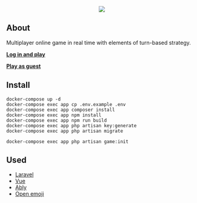
<p align="center">
    <a href="https://emoji-quest.com/" title="Emoji Quest Logo"><img src="https://emoji-quest.com/logo.png"></a>
</p>

## About


Multiplayer online game in real time with elements of turn-based strategy.

**[Log in and play](https://emoji-quest.com/)**

**[Play as guest](https://emoji-quest.com/guest)**

## Install
```
docker-compose up -d
docker-compose exec app cp .env.example .env
docker-compose exec app composer install
docker-compose exec app npm install
docker-compose exec app npm run build
docker-compose exec app php artisan key:generate
docker-compose exec app php artisan migrate

docker-compose exec app php artisan game:init
```
## Used

- [Laravel](https://laravel.com/)
- [Vue](https://vuejs.org)
- [Ably](https://ably.com/)
- [Open emoji](https://www.openmoji.org)
